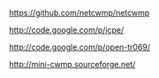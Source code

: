 https://github.com/netcwmp/netcwmp

http://code.google.com/p/jcpe/

http://code.google.com/p/open-tr069/

http://mini-cwmp.sourceforge.net/